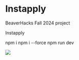 
# Instapply

BeaverHacks Fall 2024 project

Instapply

npm i
npm i --force
npm run dev

<a href="https://github.com/quick007/instapply/graphs/contributors">
  <img src="https://contrib.rocks/image?repo=quick007/instapply" />
</a>

